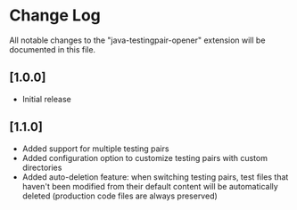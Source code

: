 # Change Log

All notable changes to the "java-testingpair-opener" extension will be documented in this file.

## [1.0.0]

- Initial release

## [1.1.0]

- Added support for multiple testing pairs
- Added configuration option to customize testing pairs with custom directories
- Added auto-deletion feature: when switching testing pairs, test files that haven't been modified from their default content will be automatically deleted (production code files are always preserved)
